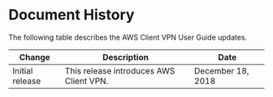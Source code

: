 # Document History<a name="WhatsNew"></a>

The following table describes the AWS Client VPN User Guide updates\.


| Change | Description | Date | 
| --- | --- | --- | 
| Initial release | This release introduces AWS Client VPN\. | December 18, 2018 | 
